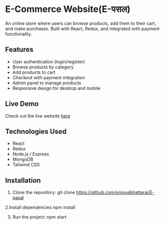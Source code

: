 # E-Commerce Website(E-पसल)

An online store where users can browse products, add them to their cart, and make purchases. Built with React, Redux, and integrated with payment functionality.

## Features
- User authentication (login/register)
- Browse products by category
- Add products to cart
- Checkout with payment integration
- Admin panel to manage products
- Responsive design for desktop and mobile

## Live Demo
Check out the live website [here](https://e-pasal-two.vercel.app/)


## Technologies Used
- React
- Redux
- Node.js / Express
- MongoDB
- Tailwind CSS

## Installation
1. Clone the repository:
   git clone https://github.com/uniquebhattarai/E-pasal

2.Install dependencies
  npm install
  
 3. Run the project:
 npm start
